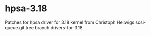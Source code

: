 hpsa-3.18
=========

Patches for hpsa driver for 3.18 kernel from Christoph Hellwigs scsi-queue.git tree branch drivers-for-3.18
